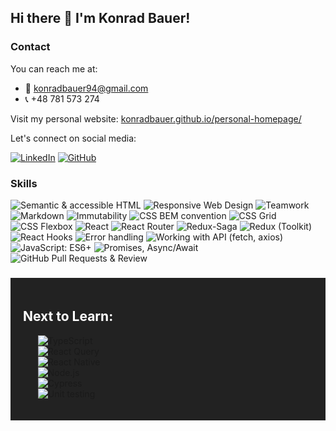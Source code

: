 ## Hi there 👋 I'm Konrad Bauer!

### Contact

You can reach me at:

- 📧 konradbauer94@gmail.com
- 📞 +48 781 573 274

Visit my personal website: [konradbauer.github.io/personal-homepage/](https://konradbauer.github.io/personal-homepage/)

Let's connect on social media:

[![LinkedIn](https://img.shields.io/badge/LinkedIn-%23222222.svg?style=for-the-badge&logo=linkedin&logoColor=white)](https://www.linkedin.com/in/konrad-bauer/)
[![GitHub](https://img.shields.io/badge/GitHub-%23222222.svg?style=for-the-badge&logo=github&logoColor=white)](https://github.com/KonradBauer)


### Skills

![Semantic & accessible HTML](https://img.shields.io/badge/Semantic%20%26%20accessible%20HTML-%23222222.svg?style=for-the-badge&logo=html5&logoColor=white)
![Responsive Web Design](https://img.shields.io/badge/Responsive%20Web%20Design-%23222222.svg?style=for-the-badge&logo=css3&logoColor=white)
![Teamwork](https://img.shields.io/badge/Teamwork-%23222222.svg?style=for-the-badge&logo=slack&logoColor=white)
![Markdown](https://img.shields.io/badge/Markdown-%23222222.svg?style=for-the-badge&logo=markdown&logoColor=white)
![Immutability](https://img.shields.io/badge/Immutability-%23222222.svg?style=for-the-badge&logo=redux&logoColor=white)
![CSS BEM convention](https://img.shields.io/badge/CSS%20BEM%20convention-%23222222.svg?style=for-the-badge&logo=css3&logoColor=white)
![CSS Grid](https://img.shields.io/badge/CSS%20Grid-%23222222.svg?style=for-the-badge&logo=css3&logoColor=white)
![CSS Flexbox](https://img.shields.io/badge/CSS%20Flexbox-%23222222.svg?style=for-the-badge&logo=css3&logoColor=white)
![React](https://img.shields.io/badge/React-%23222222.svg?style=for-the-badge&logo=react&logoColor=white)
![React Router](https://img.shields.io/badge/React%20Router-%23222222.svg?style=for-the-badge&logo=react-router&logoColor=white)
![Redux-Saga](https://img.shields.io/badge/Redux--Saga-%23222222.svg?style=for-the-badge&logo=redux-saga&logoColor=white)
![Redux (Toolkit)](https://img.shields.io/badge/Redux%20(Toolkit)-%23222222.svg?style=for-the-badge&logo=redux&logoColor=white)
![React Hooks](https://img.shields.io/badge/React%20Hooks-%23222222.svg?style=for-the-badge&logo=react&logoColor=white)
![Error handling](https://img.shields.io/badge/Error%20handling-%23222222.svg?style=for-the-badge&logo=bugsnag&logoColor=white)
![Working with API (fetch, axios)](https://img.shields.io/badge/Working%20with%20API%20(fetch%2C%20axios)-%23222222.svg?style=for-the-badge&logo=api&logoColor=white)
![JavaScript: ES6+](https://img.shields.io/badge/JavaScript:%20ES6%2B-%23222222.svg?style=for-the-badge&logo=javascript&logoColor=white)
![Promises, Async/Await](https://img.shields.io/badge/Promises%2C%20Async%2FAwait-%23222222.svg?style=for-the-badge&logo=javascript&logoColor=white)
![GitHub Pull Requests & Review](https://img.shields.io/badge/Promises%2C%20Async%2FAwait-%23222222.svg?style=for-the-badge&logo=javascript&logoColor=white)

###

<div style="background-color:#222222; padding: 20px;">
    <h2 style="color:#FFFFFF;">Next to Learn:</h2>
    <ul>
        <li style="list-style:none;">
            <img src="https://img.shields.io/badge/-TypeScript-%23007ACC?style=for-the-badge&logo=typescript&logoColor=white" alt="TypeScript">
        </li>
        <li style="list-style:none;">
            <img src="https://img.shields.io/badge/-React%20Query-%2361DAFB?style=for-the-badge&logo=react&logoColor=white" alt="React Query">
        </li>
        <li style="list-style:none;">
            <img src="https://img.shields.io/badge/-React%20Native-%2361DAFB?style=for-the-badge&logo=react&logoColor=white" alt="React Native">
        </li>
        <li style="list-style:none;">
            <img src="https://img.shields.io/badge/-Node.js-%23339933?style=for-the-badge&logo=node.js&logoColor=white" alt="Node.js">
        </li>
        <li style="list-style:none;">
            <img src="https://img.shields.io/badge/-Cypress-%23E5E5E5?style=for-the-badge&logo=cypress&logoColor=17202C" alt="Cypress">
        </li>
        <li style="list-style:none;">
            <img src="https://img.shields.io/badge/-Unit%20testing-%23E5E5E5?style=for-the-badge&logo=jest&logoColor=C21325" alt="Unit testing">
        </li>
    </ul>
</div>
